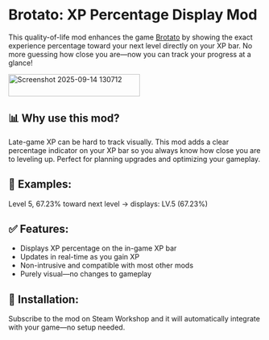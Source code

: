 # Brotato: XP Percentage Display Mod
This quality-of-life mod enhances the game [Brotato](https://store.steampowered.com/app/1942280/Brotato/) by showing the exact experience percentage toward your next level directly on your XP bar. No more guessing how close you are—now you can track your progress at a glance!

<img width="261" height="44" alt="Screenshot 2025-09-14 130712" src="https://github.com/user-attachments/assets/b4301040-a3f7-4c9f-9c2a-85c61853c02d" />

## 📊 Why use this mod?
Late-game XP can be hard to track visually. This mod adds a clear percentage indicator on your XP bar so you always know how close you are to leveling up. Perfect for planning upgrades and optimizing your gameplay.

## 🔢 Examples:
Level 5, 67.23% toward next level → displays: LV.5 (67.23%)

## ✅ Features:
- Displays XP percentage on the in-game XP bar
- Updates in real-time as you gain XP
- Non-intrusive and compatible with most other mods
- Purely visual—no changes to gameplay

## 🔧 Installation:
Subscribe to the mod on Steam Workshop and it will automatically integrate with your game—no setup needed.
